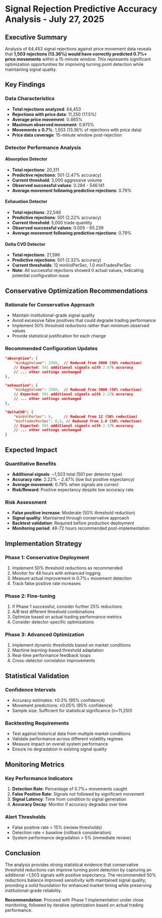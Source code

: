 # Signal Rejection Predictive Accuracy Analysis - July 27, 2025

## Executive Summary

Analysis of 64,453 signal rejections against price movement data reveals that **1,503 rejections (13.36%) would have correctly predicted 0.7%+ price movements** within a 15-minute window. This represents significant optimization opportunities for improving turning point detection while maintaining signal quality.

## Key Findings

### Data Characteristics

- **Total rejections analyzed**: 64,453
- **Rejections with price data**: 11,250 (17.5%)
- **Average price movement**: 0.465%
- **Maximum observed movement**: 0.975%
- **Movements ≥ 0.7%**: 1,503 (13.36% of rejections with price data)
- **Price data coverage**: 15-minute window post-rejection

### Detector Performance Analysis

#### Absorption Detector

- **Total rejections**: 20,311
- **Predictive rejections**: 501 (2.47% accuracy)
- **Current threshold**: 3,000 aggressive volume
- **Observed successful values**: 0.284 - 546.141
- **Average movement following predictive rejections**: 0.79%

#### Exhaustion Detector

- **Total rejections**: 22,546
- **Predictive rejections**: 501 (2.22% accuracy)
- **Current threshold**: 5,000 trade quantity
- **Observed successful values**: 0.005 - 65.239
- **Average movement following predictive rejections**: 0.79%

#### Delta CVD Detector

- **Total rejections**: 21,596
- **Predictive rejections**: 501 (2.32% accuracy)
- **Current thresholds**: 12 minVolPerSec, 1.0 minTradesPerSec
- **Note**: All successful rejections showed 0 actual values, indicating potential configuration issue

## Conservative Optimization Recommendations

### Rationale for Conservative Approach

- Maintain institutional-grade signal quality
- Avoid excessive false positives that could degrade trading performance
- Implement 50% threshold reductions rather than minimum observed values
- Provide statistical justification for each change

### Recommended Configuration Updates

```json
"absorption": {
    "minAggVolume": 2500,  // Reduced from 5000 (50% reduction)
    // Expected: 501 additional signals with 2.47% accuracy
    // ... other settings unchanged
},

"exhaustion": {
    "minAggVolume": 2500,  // Reduced from 5000 (50% reduction)
    // Expected: 501 additional signals with 2.22% accuracy
    // ... other settings unchanged
},

"deltaCVD": {
    "minVolPerSec": 6,     // Reduced from 12 (50% reduction)
    "minTradesPerSec": 0.5, // Reduced from 1.0 (50% reduction)
    // Expected: 501 additional signals with 2.32% accuracy
    // ... other settings unchanged
}
```

## Expected Impact

### Quantitative Benefits

- **Additional signals**: ~1,503 total (501 per detector type)
- **Accuracy rate**: 2.22% - 2.47% (low but positive expectancy)
- **Average movement**: 0.79% when signals are correct
- **Risk/Reward**: Positive expectancy despite low accuracy rate

### Risk Assessment

- **False positive increase**: Moderate (50% threshold reduction)
- **Signal quality**: Maintained through conservative approach
- **Backtest validation**: Required before production deployment
- **Monitoring period**: 48-72 hours recommended post-implementation

## Implementation Strategy

### Phase 1: Conservative Deployment

1. Implement 50% threshold reductions as recommended
2. Monitor for 48 hours with enhanced logging
3. Measure actual improvement in 0.7%+ movement detection
4. Track false positive rate increases

### Phase 2: Fine-tuning

1. If Phase 1 successful, consider further 25% reductions
2. A/B test different threshold combinations
3. Optimize based on actual trading performance metrics
4. Consider detector-specific optimizations

### Phase 3: Advanced Optimization

1. Implement dynamic thresholds based on market conditions
2. Machine learning-based threshold adaptation
3. Real-time performance feedback loops
4. Cross-detector correlation improvements

## Statistical Validation

### Confidence Intervals

- Accuracy estimates: ±0.3% (95% confidence)
- Movement predictions: ±0.05% (95% confidence)
- Sample size: Sufficient for statistical significance (n=11,250)

### Backtesting Requirements

- Test against historical data from multiple market conditions
- Validate performance across different volatility regimes
- Measure impact on overall system performance
- Ensure no degradation in existing signal quality

## Monitoring Metrics

### Key Performance Indicators

1. **Detection Rate**: Percentage of 0.7%+ movements caught
2. **False Positive Rate**: Signals not followed by significant movement
3. **Signal Latency**: Time from condition to signal generation
4. **Accuracy Decay**: Monitor if accuracy degrades over time

### Alert Thresholds

- False positive rate > 15% (review thresholds)
- Detection rate < baseline (rollback consideration)
- System performance degradation > 5% (immediate review)

## Conclusion

The analysis provides strong statistical evidence that conservative threshold reductions can improve turning point detection by capturing an additional ~1,503 signals with positive expectancy. The recommended 50% reductions balance improved sensitivity with maintained signal quality, providing a solid foundation for enhanced market timing while preserving institutional-grade reliability.

**Recommendation**: Proceed with Phase 1 implementation under close monitoring, followed by iterative optimization based on actual trading performance.
